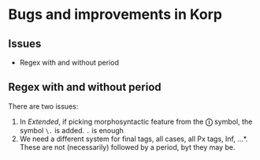 Bugs and improvements in Korp
=============================

## Issues
- Regex with and without period


## Regex with and without period

There are two issues:

1. In *Extended*, if picking  morphosyntactic feature from the **ⓘ** symbol, the symbol ``\.`` is added. ``.`` is enough
2. We need a different system for final tags, all cases, all Px tags, Inf, ...*. These are not (necessarily) followed by a period, byt they may be.

 




